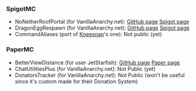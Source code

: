 ### SpigotMC
- NoNetherRoofPortal (for VanillaAnarchy.net): [GitHub page](https://github.com/Nolezor/NoNetherRoofPortals-Spigot) [Spigot page](https://www.spigotmc.org/resources/nonetherroofportals-manage-portals-on-nether-roofs.108993/)
- DragonEggRespawn (for VanillaAnarchy.net): [GitHub page](https://github.com/Nolezor/DragonEggRespawn-Spigot) [Spigot page](https://www.spigotmc.org/resources/dragoneggrespawn.109319/)
- CommandAliases (port of [Kneesnap](https://github.com/Kneesnap/CommandAliases)'s one): Not public (yet)

### PaperMC
- BetterViewDistance (for user JetStarfish): [GitHub page](https://github.com/Nolezor/BetterViewDistance-Paper) [Paper page](https://forums.papermc.io/threads/betterviewdistance-1-0-1.675/#post-2790)
- ChatUtilitiesPlus (for VanillaAnarchy.net): Not Public (yet)
- DonatorsTracker (for VanillaAnarchy.net): Not Public (won't be useful since it's custom made for their Donation System)
